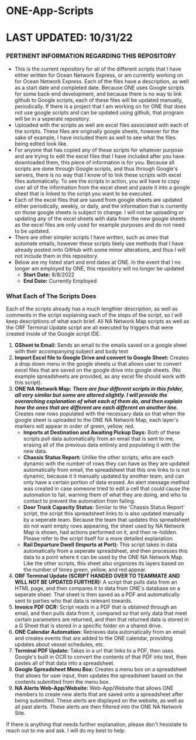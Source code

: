 # ONE-App-Scripts
# LAST UPDATED: 10/31/22
### PERTINENT INFORMATION REGARDING THIS REPOSITORY
- This is the current repository for all of the different scripts that I have either written for Ocean Network Express, or am currently working on for Ocean Network Express. Each of the files have a description, as well as a start date and completed date. Because ONE uses Google scripts for some back-end development, and because there is no way to link github to Google scripts, each of these files will be updated manually, periodically. If there is a project that I am working on for ONE that does not use google scripts and can be updated using github, that program will be in a seperate repository.
- Uploaded with the scripts as well are excel files associated with each of the scripts. These files are originally google sheets, however for the sake of example, I have included them as well to see what the files being edited look like. 
- For anyone that has copied any of these scripts for whatever purpose and are trying to edit the excel files that I have included after you have downloaded them, this piece of information is for you. Because all scripts are done through Google scripts, and thus through Google's servers, there is no way that I know of to link these scripts with excel files automatically. To see the scripts in action, you will have to copy over all of the information from the excel sheet and paste it into a google sheet that is linked to the script you want to be executed.
- Each of the excel files that are saved from google sheets are updated either periodically, weekly, or daily, and the information that is currently on those google sheets is subject to change. I will not be uploading or updating any of the excel sheets with data from the new google sheets as the excel files are only used for example purposes and do not need to be updated.
- There are other simpler scripts I have written, such as ones that automate emails, however these scripts likely use methods that I have already posted onto GitHub with some minor alterations, and thus I will not include them in this repository. 
- Below are my listed start and end dates at ONE. In the event that I no longer am employed by ONE, this repository will no longer be updated
  - **Start Date:** 8/8/2022
  - **End Date:** Currently Employed

### What Each of The Scripts Does
Each of the scripts already has a much lengthier description, as well as comments in the script explaining each of the steps of the script, so I will keep descriptions of what each brief. All NA Network Map scripts as well as the ORF Terminal Update script are all executed by triggers that were created inside of the Google script IDE.
1. **GSheet to Email:** Sends an email to the emails saved on a google sheet with their accompanying subject and body text
2. **Import Excel file to Google Drive and convert to Google Sheet:** Creates a drop down menu in the google sheets ui that allows user to convert excel files that are saved on the google drive into google sheets. (No example spreadsheets are provided, as any excel file should work with this script).
3. **ONE NA Network Map:** ***There are four different scripts in this folder, all very similar but some are altered slightly. I will provide the overarching explanation of what each of them do, and then explain how the ones that are different are each different on another line.*** Creates new rows populated with the necessary data so that when the google sheet is uploaded to the ONE NA Network Map, each layer's markers will appear in order of green, yellow, red. 
    - **Imports at Destination and Awaiting Pickup Days:** Both of these scripts pull data automatically from an email that is sent to me, erasing all of the previous data entirely and populating it with the new data.
    - **Chassis Status Report:** Unlike the other scripts, who are each dynamic with the number of rows they can have as they are updated automatically from email, the spreadsheet that this one links to is not dynamic, because it it manually updated by another team, and can only have a certain portion of data erased. An alert message method was created in case someone tried to edit a cell that could cause the automation to fail, warning them of what they are doing, and who to contact to prevent the automation from failing.
    - **Door Truck Capacity Status:** Similar to the 'Chassis Status Report' script, the script this spreadsheet links to is also updated manually by a seperate team. Because the team that updates this spreadsheet do not want empty rows appearing, the sheet used by NA Network Map is shown, had actions performed on it, and then re-hidden. Please refer to the script itself for a more detailed explanation.
    - **Rail Departure Dwell (Imports at Port):** This script takes in data automatically from a seperate spreadsheet, and then processes this data to a point where it can be used by the ONE NA Network Map. Like the other scripts, this sheet also organizes its layers based on the number of times green, yellow, and red appear.
4. **ORF Terminal Update (SCRIPT HANDED OVER TO TEAMMATE AND WILL NOT BE UPDATED FURTHER):** A script that pulls data from an HTML page, and then compares it to data from ONE's database on a seperate sheet. That sheet is then saved as a PDF and automatically sent to parties who that data is relevant towards. 
5. **Invoice PDF OCR:** Script reads in a PDF that is obtained through an email, and then pulls data from it, compared so that only data that meet certain parameters are returned, and then that returned data is stored in a G Sheet that is stored in a specific folder on a shared drive.
6. **ONE Calendar Automation:** Retrieves data automatically from an email and creates events that are added to the ONE calendar, providing updates about vessel schedules, etc.
7. **Terminal PDF Update:** Takes in a url that links to a PDF, then uses Google's built in OCR to convert the contents of that PDF into text, then pastes all of that data into a spreadsheet.
8. **Google Spreadsheet Menu Box:** Creates a menu box on a spreadsheet that allows for user input, then updates the spreadsheet based on the contents submitted from the menu box.
9. **NA Alerts Web-App/Website:** Web-App/Website that allows ONE members to create new alerts that are saved onto a spreadsheet after being submitted. These alerts are displayed on the website, as well as all past alerts. These alerts are then filtered into the ONE NA Network Site.


If there is anything that needs further explanation, please don't hesistate to reach out to me and ask. I will do my best to help. 
